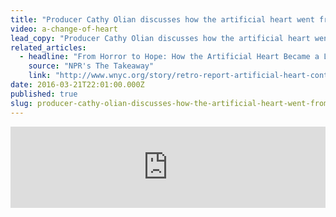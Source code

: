 ```yaml
---
title: "Producer Cathy Olian discusses how the artificial heart went from hope to failure and back to hope"
video: a-change-of-heart
lead_copy: "Producer Cathy Olian discusses how the artificial heart went from hope to failure and back to hope. Listen to her on NPR's The Takeaway."
related_articles:
  - headline: "From Horror to Hope: How the Artificial Heart Became a Lifesaving Device"
    source: "NPR's The Takeaway"
    link: "http://www.wnyc.org/story/retro-report-artificial-heart-controversy-life-saving-device/"
date: 2016-03-21T22:01:00.000Z
published: true
slug: producer-cathy-olian-discusses-how-the-artificial-heart-went-from-hope-to-failure-and-back-to-hope
---
```

<iframe frameborder="0" scrolling="no" height="130" width="100%" src="https://www.wnyc.org/widgets/ondemand_player/takeaway/#file=/audio/json/586431/&amp;share=1"></iframe>

